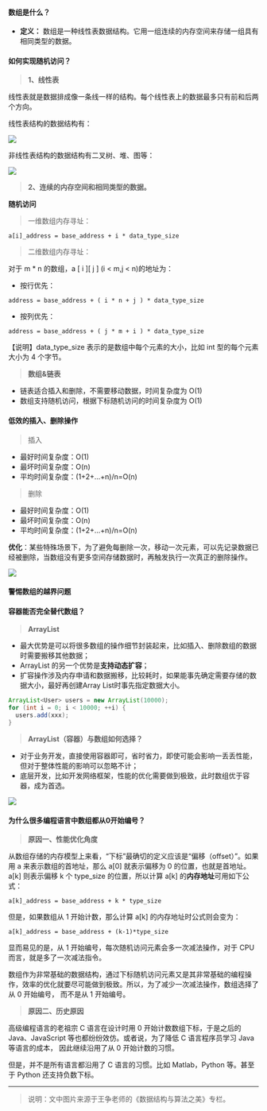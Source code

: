 #### 数组是什么？

- **定义：** 数组是一种线性表数据结构。它用一组连续的内存空间来存储一组具有相同类型的数据。


#### 如何实现随机访问？

>**1、线性表**

线性表就是数据排成像一条线一样的结构。每个线性表上的数据最多只有前和后两个方向。

线性表结构的数据结构有：

![](https://github.com/bigrotor187/awesome-java-notes/blob/master/imgs/%E7%BA%BF%E6%80%A7%E8%A1%A8.png)


非线性表结构的数据结构有二叉树、堆、图等：

![](https://github.com/bigrotor187/awesome-java-notes/blob/master/imgs/%E9%9D%9E%E7%BA%BF%E6%80%A7%E8%A1%A8.png)


>**2、连续的内存空间和相同类型的数据。**


**随机访问**

> 一维数组内存寻址：

`a[i]_address = base_address + i * data_type_size`

> 二维数组内存寻址：

对于 m * n 的数组，a [ i ][ j ] (i < m,j < n)的地址为：

- 按行优先：

`address = base_address + ( i * n + j ) * data_type_size`

- 按列优先：

`address = base_address + ( j * m + i
) * data_type_size`

【说明】data_type_size 表示的是数组中每个元素的大小，比如 int 型的每个元素大小为 4 个字节。

> **数组&链表**

- 链表适合插入和删除，不需要移动数据，时间复杂度为 O(1)
- 数组支持随机访问，根据下标随机访问的时间复杂度为 O(1)


#### 低效的插入、删除操作

> 插入

- 最好时间复杂度：O(1)
- 最坏时间复杂度：O(n)
- 平均时间复杂度：(1+2+...+n)/n=O(n)

> 删除

- 最好时间复杂度：O(1)
- 最坏时间复杂度：O(n)
- 平均时间复杂度：(1+2+...+n)/n=O(n)

**优化**：某些特殊场景下，为了避免每删除一次，移动一次元素，可以先记录数据已经被删除，当数组没有更多空间存储数据时，再触发执行一次真正的删除操作。

![](https://github.com/bigrotor187/awesome-java-notes/blob/master/imgs/%E6%95%B0%E7%BB%84%E7%A7%BB%E5%8A%A8%E5%85%83%E7%B4%A0%E4%BC%98%E5%8C%96.png)

#### 警惕数组的越界问题


#### 容器能否完全替代数组？

> **ArrayList**

- 最大优势是可以将很多数组的操作细节封装起来，比如插入、删除数组的数据时需要搬移其他数据；
- ArrayList 的另一个优势是**支持动态扩容**；
- 扩容操作涉及内存申请和数据搬移，比较耗时，如果能事先确定需要存储的数据大小，最好再创建Array List时事先指定数据大小。

```Java
ArrayList<User> users = new ArrayList(10000);
for (int i = 0; i < 10000; ++i) {
  users.add(xxx);
}
```

> **ArrayList（容器）与数组如何选择？**

- 对于业务开发，直接使用容器即可，省时省力，即使可能会影响一丢丢性能，但对于整体性能的影响可以忽略不计；
- 底层开发，比如开发网络框架，性能的优化需要做到极致，此时数组优于容器，成为首选。

![](https://github.com/bigrotor187/awesome-java-notes/blob/master/imgs/ArrayList%E4%B8%8EArray%E9%80%89%E6%8B%A9.png)


#### 为什么很多编程语言中数组都从0开始编号？

> **原因一、性能优化角度**

从数组存储的内存模型上来看，“下标”最确切的定义应该是“偏移（offset）”。如果用 a 来表示数组的首地址，那么 a[0] 就表示偏移为 0 的位置，也就是首地址。a[k] 则表示偏移 k 个
type_size 的位置，所以计算 a[k] 的**内存地址**可用如下公式：

`
a[k]_address = base_address + k * type_size 
`<br>

但是，如果数组从 1 开始计数，那么计算 a[k] 的内存地址时公式则会变为：

`a[k]_address = base_address + (k-1)*type_size` <br>

显而易见的是，从 1 开始编号，每次随机访问元素会多一次减法操作，对于 CPU 而言，就是多了一次减法指令。

数组作为非常基础的数据结构，通过下标随机访问元素又是其非常基础的编程操作，效率的优化就要尽可能做到极致。所以，为了减少一次减法操作，数组选择了从 0 开始编号，
而不是从 1 开始编号。


> **原因二、历史原因**

高级编程语言的老祖宗 C 语言在设计时用 0 开始计数数组下标，于是之后的 Java、JavaScript 等也都纷纷效仿。或者说，为了降低 C 语言程序员学习 Java 等语言的成本，
因此继续沿用了从 0 开始计数的习惯。

但是，并不是所有语言都沿用了 C 语言的习惯。比如 Matlab，Python 等。甚至于 Python 还支持负数下标。

---

> 说明：文中图片来源于王争老师的《数据结构与算法之美》专栏。
